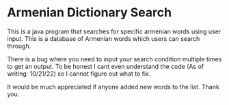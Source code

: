 # Armenian Dictionary Search
This is a java program that searches for specific armenian words using user input. This is a database of Armenian words which users can search through.

There is a bug where you need to input your search condition multiple times to get an output. To be honest I cant even understand the code (As of writing: 10/21/22) so I cannot figure out what to fix.

It would be much appreciated if anyone added new words to the list. Thank you.
